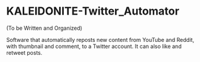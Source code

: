 # KALEIDONITE-Twitter_Automator

(To be Written and Organized)

Software that automatically reposts new content from YouTube and Reddit, with thumbnail and comment, to a Twitter account. It can also like and retweet posts.
